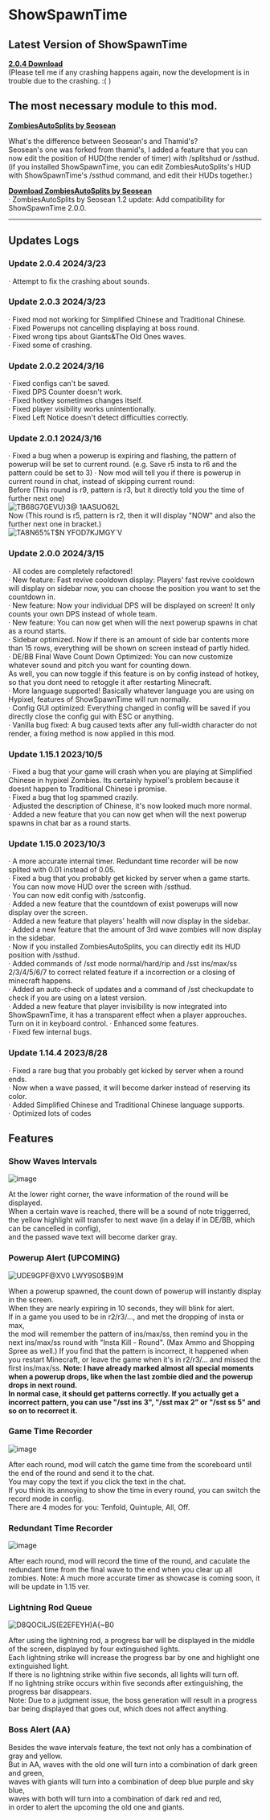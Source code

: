 # ShowSpawnTime  
  
## Latest Version of ShowSpawnTime
[**2.0.4 Download**](https://github.com/Seosean/ShowSpawnTime/releases/download/2.0.4/ShowSpawnTime-2.0.4.jar)  
(Please tell me if any crashing happens again, now the development is in trouble due to the crashing. :( )  

## The most necessary module to this mod.
[**ZombiesAutoSplits by Seosean**](https://github.com/Seosean/ZombiesAutoSplits/tree/Mixin)  
  
What's the difference between Seosean's and Thamid's?  
Seosean's one was forked from thamid's, I added a feature that you can now edit the position of HUD(the render of timer) with /splitshud or /ssthud.  
(if you installed ShowSpawnTime, you can edit ZombiesAutoSplits's HUD with ShowSpawnTime's /ssthud command, and edit their HUDs together.)  
  
[**Download ZombiesAutoSplits by Seosean**](https://github.com/Seosean/ZombiesAutoSplits/releases/download/1.2/ZombiesAutoSplits-1.2.jar)  
· ZombiesAutoSplits by Seosean 1.2 update: Add compatibility for ShowSpawnTime 2.0.0.
  
****
## Updates Logs

### Update 2.0.4 2024/3/23  
· Attempt to fix the crashing about sounds.  
  
### Update 2.0.3 2024/3/23  
· Fixed mod not working for Simplified Chinese and Traditional Chinese.  
· Fixed Powerups not cancelling displaying at boss round.  
· Fixed wrong tips about Giants&The Old Ones waves.  
· Fixed some of crashing.  

### Update 2.0.2 2024/3/16  
· Fixed configs can't be saved.  
· Fixed DPS Counter doesn't work.  
· Fixed hotkey sometimes changes itself.  
· Fixed player visibility works unintentionally.  
· Fixed Left Notice doesn't detect difficulties correctly.  

### Update 2.0.1 2024/3/16  
· Fixed a bug when a powerup is expiring and flashing, the pattern of powerup will be set to current round. (e.g. Save r5 insta to r6 and the pattern could be set to 3)
· Now mod will tell you if there is powerup in current round in chat, instead of skipping current round:  
                                              Before (This round is r9, pattern is r3, but it directly told you the time of further next one)  
 ![TB68G7GEVU}3@ 1AASUO62L](https://github.com/Seosean/ShowSpawnTime/assets/88036696/88efa00d-c18e-4f51-8f21-105fc87376ec)  
                                               Now (This round is r5, pattern is r2, then it will display "NOW" and also the further next one in bracket.)  
 ![TA8N65%T$N YFOD7KJMGY`V](https://github.com/Seosean/ShowSpawnTime/assets/88036696/492cde94-b50a-4785-a884-e673199f7c01)  


### Update 2.0.0 2024/3/15  
· All codes are completely refactored!  
· New feature: Fast revive cooldown display: Players' fast revive cooldown will display on sidebar now, you can choose the position you want to set the countdown in.  
· New feature: Now your individual DPS will be displayed on screen! It only counts your own DPS instead of whole team.  
· New feature: You can now get when will the next powerup spawns in chat as a round starts.  
· Sidebar optimized. Now if there is an amount of side bar contents more than 15 rows, everything will be shown on screen instead of partly hided.  
· DE/BB Final Wave Count Down Optimized: You can now customize whatever sound and pitch you want for counting down.  
As well, you can now toggle if this feature is on by config instead of hotkey, so that you dont need to retoggle it after restarting Minecraft.   
· More language supported! Basically whatever language you are using on Hypixel, features of ShowSpawnTime will run normally.  
· Config GUI optimized: Everything changed in config will be saved if you directly close the config gui with ESC or anything.  
· Vanilla bug fixed: A bug caused texts after any full-width character do not render, a fixing method is now applied in this mod.  

### Update 1.15.1 2023/10/5  
· Fixed a bug that your game will crash when you are playing at Simplified Chinese in hypixel Zombies. Its certainly hypixel's problem because it doesnt happen to Traditional Chinese i promise.  
· Fixed a bug that log spammed crazily.  
· Adjusted the description of Chinese, it's now looked much more normal.  
· Added a new feature that you can now get when will the next powerup spawns in chat bar as a round starts.  
  
### Update 1.15.0 2023/10/3  
· A more accurate internal timer. Redundant time recorder will be now splited with 0.01 instead of 0.05.  
· Fixed a bug that you probably get kicked by server when a game starts.  
· You can now move HUD over the screen with /ssthud.  
· You can now edit config with /sstconfig.  
· Added a new feature that the countdown of exist powerups will now display over the screen.  
· Added a new feature that players' health will now display in the sidebar.  
· Added a new feature that the amount of 3rd wave zombies will now display in the sidebar.  
· Now if you installed ZombiesAutoSplits, you can directly edit its HUD position with /ssthud.  
· Added commands of /sst mode normal/hard/rip and /sst ins/max/ss 2/3/4/5/6/7 to correct related feature if a incorrection or a closing of minecraft happens.  
· Added an auto-check of updates and a command of /sst checkupdate to check if you are using on a latest version.  
· Added a new feature that player invisibility is now integrated into ShowSpawnTime, it has a transparent effect when a player approuches. Turn on it in keyboard control.
· Enhanced some features.  
· Fixed few internal bugs.  
  
### Update 1.14.4 2023/8/28  
· Fixed a rare bug that you probably get kicked by server when a round ends.  
· Now when a wave passed, it will become darker instead of reserving its color.  
· Added Simplified Chinese and Traditional Chinese language supports.  
· Optimized lots of codes  

## Features
### Show Waves Intervals
![image](https://github.com/Seosean/ShowSpawnTime/assets/88036696/2b1458da-346c-4347-a4f0-b7ca5f751c04)

At the lower right corner, the wave information of the round will be displayed.  
When a certain wave is reached, there will be a sound of note triggerred,  
the yellow highlight will transfer to next wave (in a delay if in DE/BB, which can be cancelled in config),  
and the passed wave text will become darker gray.

### Powerup Alert (UPCOMING)
![UDE9GPF@XV0 LWY9S0$B9)M](https://github.com/Seosean/ShowSpawnTime/assets/88036696/ae500dfe-951f-4e14-b03f-ebee293aa8a9)

When a powerup spawned, the count down of powerup will instantly display in the screen.  
When they are nearly expiring in 10 seconds, they will blink for alert.  
If in a game you used to be in r2/r3/..., and met the dropping of insta or max,  
the mod will remember the pattern of ins/max/ss, then remind you in the next ins/max/ss round with "Insta Kill - Round". (Max Ammo and Shopping Spree as well.)
If you find that the pattern is incorrect, it happened when you restart Minecraft, or leave the game when it's in r2/r3/... and missed the first ins/max/ss.
**Note: I have already marked almost all special moments when a powerup drops, like when the last zombie died and the powerup drops in next round.**  
**In normal case, it should get patterns correctly. If you actually get a incorrect pattern, you can use "/sst ins 3", "/sst max 2" or "/sst ss 5" and so on to recorrect it.**  

### Game Time Recorder
![image](https://github.com/Seosean/ShowSpawnTime/assets/88036696/411b4903-1e00-4223-8460-ec0a6a2331ab)

After each round, mod will catch the game time from the scoreboard until the end of the round and send it to the chat.  
You may copy the text if you click the text in the chat.   
If you think its annoying to show the time in every round, you can switch the record mode in config.  
There are 4 modes for you: Tenfold, Quintuple, All, Off.

### Redundant Time Recorder
![image](https://github.com/Seosean/ShowSpawnTime/assets/88036696/33617cc8-5c66-4a4a-a482-a3ab9ab63646)

After each round, mod will record the time of the round, and caculate the redundant time from the final wave to the end when you clear up all zombies.
Note: A much more accurate timer as showcase is coming soon, it will be update in 1.15 ver.

### Lightning Rod Queue
![D8QOCILJS(E2EFEYH)A{~B0](https://github.com/Seosean/ShowSpawnTime/assets/88036696/9155d5a1-d1e6-4c91-aed1-54fb5ba19a00)
  
After using the lightning rod, a progress bar will be displayed in the middle of the screen, displayed by four extinguished lights.  
Each lightning strike will increase the progress bar by one and highlight one extinguished light.  
If there is no lightning strike within five seconds, all lights will turn off.  
If no lightning strike occurs within five seconds after extinguishing, the progress bar disappears.  
Note: Due to a judgment issue, the boss generation will result in a progress bar being displayed that goes out, which does not affect anything.

### Boss Alert (AA)


Besides the wave intervals feature, the text not only has a combination of gray and yellow.  
But in AA, waves with the old one will turn into a combination of dark green and green,  
waves with giants will turn into a combination of deep blue purple and sky blue,  
waves with both will turn into a combination of dark red and red,  
in order to alert the upcoming the old one and giants.
